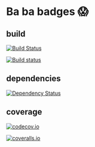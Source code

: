 # Ba ba badges 😱

## build

[![Build Status](https://travis-ci.org/fczuardi/calamars.svg?branch=master)](https://travis-ci.org/fczuardi/calamars)

[![Build status](https://ci.appveyor.com/api/projects/status/w4ctv2w2fcbgv1fn?svg=true)](https://ci.appveyor.com/project/fczuardi/calamars)

## dependencies

[![Dependency Status](https://gemnasium.com/badges/github.com/fczuardi/calamars.svg)](https://gemnasium.com/github.com/fczuardi/calamars)

## coverage

[![codecov.io](https://codecov.io/github/fczuardi/calamars/coverage.svg?branch=master)](https://codecov.io/github/fczuardi/calamars?branch=master)

[![coveralls.io](https://coveralls.io/repos/github/fczuardi/calamars/badge.svg?branch=master)](https://coveralls.io/github/fczuardi/calamars?branch=master)
